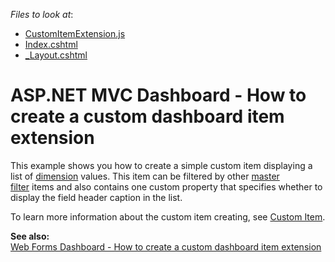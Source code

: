 <!-- default file list -->
*Files to look at*:

* [CustomItemExtension.js](./CS/MvcCustomItemSample/Scripts/customExtension/CustomItemExtension.js)
* [Index.cshtml](./CS/MvcCustomItemSample/Views/Home/Index.cshtml)
* [_Layout.cshtml](./CS/MvcCustomItemSample/Views/Shared/_Layout.cshtml)
<!-- default file list end -->
# ASP.NET MVC Dashboard - How to create a custom dashboard item extension


This example shows you how to create a simple custom item displaying a list of <a href="https://docs.devexpress.com/Dashboard/116523">dimension</a> values. This item can be filtered by other <a href="https://docs.devexpress.com/Dashboard/117060">master filter</a> items and also contains one custom property that specifies whether to display the field header caption in the list.

To learn more information about the custom item creating, see <a href="https://docs.devexpress.com/Dashboard/117546">Custom Item</a>.

**See also:**<br>
<a href="https://www.devexpress.com/Support/Center/p/T509294">Web Forms Dashboard - How to create a custom dashboard item extension</a>
